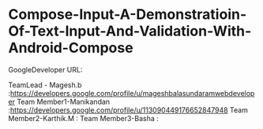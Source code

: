 # Compose-Input-A-Demonstratioin-Of-Text-Input-And-Validation-With-Android-Compose

GoogleDeveloper URL:

TeamLead - Magesh.b :https://developers.google.com/profile/u/mageshbalasundaramwebdeveloper
Team Member1-Manikandan :https://developers.google.com/profile/u/113090449176652847948
Team Member2-Karthik.M : 
Team Member3-Basha :
